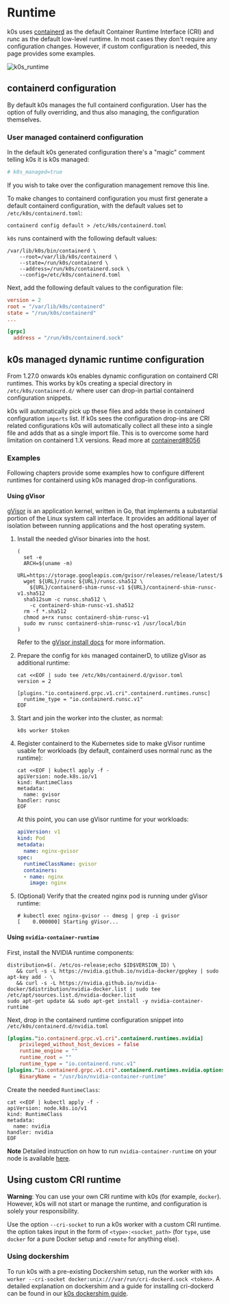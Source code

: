# Runtime

k0s uses [containerd](https://github.com/containerd/containerd) as the default Container Runtime Interface (CRI) and runc as the default low-level runtime. In most cases they don't require any configuration changes. However, if custom configuration is needed, this page provides some examples.

![k0s_runtime](img/k0s_runtime.png)

## containerd configuration

By default k0s manages the full containerd configuration. User has the option of fully overriding, and thus also managing, the configuration themselves.

### User managed containerd configuration

In the default k0s generated configuration there's a "magic" comment telling k0s it is k0s managed:

```toml
# k0s_managed=true
```

If you wish to take over the configuration management remove this line.

To make changes to containerd configuration you must first generate a default containerd configuration, with the default values set to `/etc/k0s/containerd.toml`:

```shell
containerd config default > /etc/k0s/containerd.toml
```

`k0s` runs containerd with the following default values:

```shell
/var/lib/k0s/bin/containerd \
    --root=/var/lib/k0s/containerd \
    --state=/run/k0s/containerd \
    --address=/run/k0s/containerd.sock \
    --config=/etc/k0s/containerd.toml
```

Next, add the following default values to the configuration file:

```toml
version = 2
root = "/var/lib/k0s/containerd"
state = "/run/k0s/containerd"
...

[grpc]
  address = "/run/k0s/containerd.sock"
```

## k0s managed dynamic runtime configuration

From 1.27.0 onwards k0s enables dynamic configuration on containerd CRI runtimes. This works by k0s creating a special directory in `/etc/k0s/containerd.d/` where user can drop-in partial containerd configuration snippets.

k0s will automatically pick up these files and adds these in containerd configuration `imports` list. If k0s sees the configuration drop-ins are CRI related configurations k0s will automatically collect all these into a single file and adds that as a single import file. This is to overcome some hard limitation on containerd 1.X versions. Read more at [containerd#8056](https://github.com/containerd/containerd/pull/8056)

### Examples

Following chapters provide some examples how to configure different runtimes for containerd using k0s managed drop-in configurations.

#### Using gVisor

[gVisor](https://gvisor.dev/docs/) is an application kernel, written in Go, that implements a substantial portion of the Linux system call interface. It provides an additional layer of isolation between running applications and the host operating system.

1. Install the needed gVisor binaries into the host.

    ```shell
    (
      set -e
      ARCH=$(uname -m)
      URL=https://storage.googleapis.com/gvisor/releases/release/latest/${ARCH}
      wget ${URL}/runsc ${URL}/runsc.sha512 \
        ${URL}/containerd-shim-runsc-v1 ${URL}/containerd-shim-runsc-v1.sha512
      sha512sum -c runsc.sha512 \
        -c containerd-shim-runsc-v1.sha512
      rm -f *.sha512
      chmod a+rx runsc containerd-shim-runsc-v1
      sudo mv runsc containerd-shim-runsc-v1 /usr/local/bin
    )
    ```

    Refer to the [gVisor install docs](https://gvisor.dev/docs/user_guide/install/) for more information.

2. Prepare the config for `k0s` managed containerD, to utilize gVisor as additional runtime:

    ```shell
    cat <<EOF | sudo tee /etc/k0s/containerd.d/gvisor.toml
    version = 2

    [plugins."io.containerd.grpc.v1.cri".containerd.runtimes.runsc]
      runtime_type = "io.containerd.runsc.v1"
    EOF
    ```

3. Start and join the worker into the cluster, as normal:

    ```shell
    k0s worker $token
    ```

4. Register containerd to the Kubernetes side to make gVisor runtime usable for workloads (by default, containerd uses normal runc as the runtime):

    ```shell
    cat <<EOF | kubectl apply -f -
    apiVersion: node.k8s.io/v1
    kind: RuntimeClass
    metadata:
      name: gvisor
    handler: runsc
    EOF
    ```

    At this point, you can use gVisor runtime for your workloads:

    ```yaml
    apiVersion: v1
    kind: Pod
    metadata:
      name: nginx-gvisor
    spec:
      runtimeClassName: gvisor
      containers:
      - name: nginx
        image: nginx
    ```

5. (Optional) Verify that the created nginx pod is running under gVisor runtime:

    ```shell
    # kubectl exec nginx-gvisor -- dmesg | grep -i gvisor
    [    0.000000] Starting gVisor...
    ```

#### Using `nvidia-container-runtime`

First, install the NVIDIA runtime components:

```shell
distribution=$(. /etc/os-release;echo $ID$VERSION_ID) \
   && curl -s -L https://nvidia.github.io/nvidia-docker/gpgkey | sudo apt-key add - \
   && curl -s -L https://nvidia.github.io/nvidia-docker/$distribution/nvidia-docker.list | sudo tee /etc/apt/sources.list.d/nvidia-docker.list
sudo apt-get update && sudo apt-get install -y nvidia-container-runtime
```

Next, drop in the containerd runtime configuration snippet into `/etc/k0s/containerd.d/nvidia.toml`

```toml
[plugins."io.containerd.grpc.v1.cri".containerd.runtimes.nvidia]
    privileged_without_host_devices = false
    runtime_engine = ""
    runtime_root = ""
    runtime_type = "io.containerd.runc.v1"
[plugins."io.containerd.grpc.v1.cri".containerd.runtimes.nvidia.options]
    BinaryName = "/usr/bin/nvidia-container-runtime"
```

Create the needed `RuntimeClass`:

```shell
cat <<EOF | kubectl apply -f -
apiVersion: node.k8s.io/v1
kind: RuntimeClass
metadata:
  name: nvidia
handler: nvidia
EOF
```

**Note** Detailed instruction on how to run `nvidia-container-runtime` on your node is available [here](https://docs.nvidia.com/datacenter/cloud-native/kubernetes/install-k8s.html#install-nvidia-container-toolkit-nvidia-docker2).

## Using custom CRI runtime

**Warning**: You can use your own CRI runtime with k0s (for example, `docker`). However, k0s will not start or manage the runtime, and configuration is solely your responsibility.

Use the option `--cri-socket` to run a k0s worker with a custom CRI runtime. the option takes input in the form of `<type>:<socket_path>` (for `type`, use `docker` for a pure Docker setup and `remote` for anything else).

### Using dockershim

To run k0s with a pre-existing Dockershim setup, run the worker with `k0s worker --cri-socket docker:unix:///var/run/cri-dockerd.sock <token>`.
A detailed explanation on dockershim and a guide for installing cri-dockerd can be found in our [k0s dockershim guide](./docker-shim.md).
